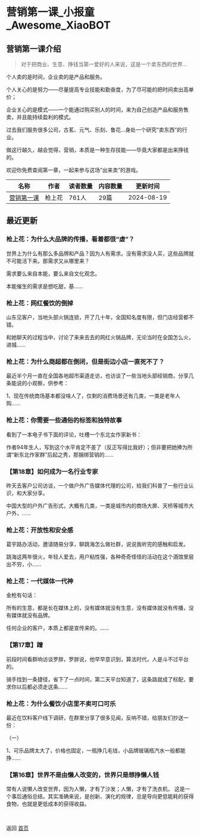 # 营销第一课_小报童_Awesome_XiaoBOT

## 营销第一课介绍
> 对于把商业、生意、挣钱当第一爱好的人来说，这是一个卖东西的世界...    
    
个人卖的是时间，企业卖的是产品和服务。    
    
个人关心的是努力——尽量提高专业技能和勤奋度，为了尽可能的把时间卖出高单价；    
    
企业关心的是模式——一个能通过购买别人的时间，来为自己创造产品和服务售卖，并且能持续盈利的模式。    
    
过去我们服务很多公司，古茗、元气、乐刻、鲁花...身处一个研究“卖东西”的行业。    
    
做这行越久，越会觉得，营销，本质是一种生存技能——毕竟大家都是出来挣钱的。    
    
欢迎你免费查阅第一章，一起来参与这场“出来卖”的游戏。  
  


|名称|作者|读者数量|内容数量|更新时间|
|---|---|---|---|---|
|[营销第一课](https://xiaobot.net/p/QSH2040?refer=0b133df9-27dc-423b-8101-639049001c13)|枪上花|761人|29篇|2024-08-19|

## 最近更新
### 枪上花：为什么大品牌的传播，看着都很“虚”？

世界上为什么有那么多品牌和产品？因为人有需求。没有需求没人买，这些品牌就不可能活下来。那需求又从哪里来？

需求要么来自本能，要么来自文化观念。

本能催生的需求是想吃甜，基......

### 枪上花：网红餐饮的倒掉

山东见客户，当地头部火锅连锁，开了几十年，全国知名度有限，但门店经营都不错。

和她聊天的过程当中，讨论了来来去去的网红火锅品牌，无论当时在全国怎么火，进城......

### 枪上花：为什么商超都在倒闭，但是街边小店一直死不了？

最近半个月一直在全国各地超市渠道走访，也访谈了一些当地头部经销商，分享几条能说的小观察，供参考：

1、现在传统商场基本都没啥人了，仅剩的消费场景还有几类，一类是老年人购......

### 枪上花：你需要一些通俗的标签和独特故事

看到了一本电子书下面的评论，吐槽一个东北女作家新书：

作者94年生人，写到这个水平肯定不差了（反正写得比我好）；但非要把她捧为所谓“新东北作家群”后起之秀，那捆绑营销的......

### 【第18章】如何成为一名行业专家

昨天去客户公司访谈，一个做户外广告媒体代理的公司，给我们科普了一些行业认识，和大家分享。

中国大型的户外广告形式，大概有几类，一类是城市内的商场大屏、天桥等城市大户外，......

### 枪上花：开放性和安全感

葛宇路办活动，邀请随易分享，聊跳海怎么做社群，说说我听完的感触和启发。

跳海这两年很火，年轻人爱去，用户粘性强，各种奇奇怪怪的活动在这个酒馆里层出不穷，小......

### 枪上花：一代媒体一代神

金枪有句话：

所有的生意，都是长在媒体上的，没有媒体就没有生意，没有媒体就没有传播，没有媒体就没有品牌。

任何企业的客户，本质上都是宣传来的。......

### 【第17章】蹭

前段时间看群响访谈罗胖，罗胖说，他早早意识到，算法时代，人是斗不过平台的。

骑手找到一条捷径，省下了一点时间，第二天平台知道了，这条路就成了标配，要求你以后都必须走这条......

### 枪上花：为什么餐饮小店里不卖可口可乐

最近在饮料客户线下调研，在群里分享了很多见闻，反响不错，给朋友们抄送一份：

（一）

1、可乐品牌太大了，价格也固定，一瓶挣几毛钱，小品牌玻璃瓶汽水一般都能挣......

### 【第16章】世界不是由懒人改变的，世界只是想挣懒人钱

常有人说懒人改变世界，因为人懒，才有了沙发；人懒，才有了洗衣机，
这是一个事后通俗总结。其实准确来说，是创新、演化的规律，总是导向更低能耗的获得食物，也就是更低成本的获得收益。


<a href="https://github.com/Reno9527/awesome-xiaobot" style="color: white; text-decoration: none;">awesome-xiaobot</a>

返回 [首页](../README.md)
